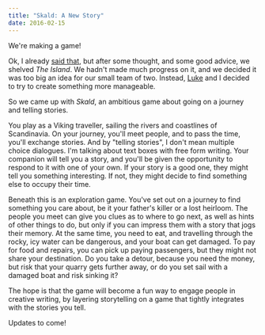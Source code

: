 ```yaml
---
title: "Skald: A New Story"
date: 2016-02-15
---
```


We're making a game!

Ok, I already [said that](/blog/2015/02/23/welcome-to-the-island/), but after
some thought, and some good advice, we shelved _The Island_. We hadn't made much
progress on it, and we decided it was too big an idea for our small team of two.
Instead, [Luke](http://www.luketovee.com/) and I decided to try to create
something more manageable.

So we came up with _Skald_, an ambitious game about going on a journey and
telling stories.

You play as a Viking traveller, sailing the rivers and coastlines of
Scandinavia. On your journey, you'll meet people, and to pass the time, you'll
exchange stories. And by "telling stories", I don't mean multiple choice
dialogues. I'm talking about text boxes with free form writing. Your companion
will tell you a story, and you'll be given the opportunity to respond to it with
one of your own. If your story is a good one, they might tell you something
interesting. If not, they might decide to find something else to occupy their
time.

Beneath this is an exploration game. You've set out on a journey to find
something you care about, be it your father's killer or a lost heirloom. The
people you meet can give you clues as to where to go next, as well as hints of
other things to do, but only if you can impress them with a story that jogs
their memory. At the same time, you need to eat, and travelling through the
rocky, icy water can be dangerous, and your boat can get damaged. To pay for
food and repairs, you can pick up paying passengers, but they might not share
your destination. Do you take a detour, because you need the money, but risk
that your quarry gets further away, or do you set sail with a damaged boat and
risk sinking it?

The hope is that the game will become a fun way to engage people in creative
writing, by layering storytelling on a game that tightly integrates with the
stories you tell.

Updates to come!
